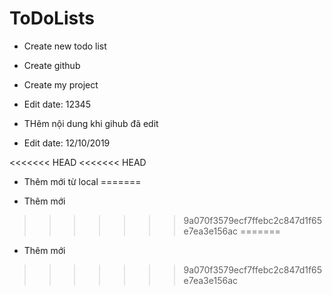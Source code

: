 # ToDoLists


- Create new todo list
- Create github
- Create my project
- Edit date: 12345

- THêm nội dung khi gihub đã edit
- Edit date: 12/10/2019

<<<<<<< HEAD
<<<<<<< HEAD
- Thêm mới từ local
=======


- Thêm mới
>>>>>>> 9a070f3579ecf7ffebc2c847d1f65e7ea3e156ac
=======


- Thêm mới
>>>>>>> 9a070f3579ecf7ffebc2c847d1f65e7ea3e156ac
